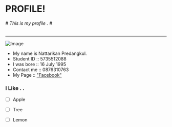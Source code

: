 
# PROFILE! 
###### \# *This is my profile .* \#  

--------------------------

![Image](https://scontent.fbkk13-1.fna.fbcdn.net/v/t1.0-1/p240x240/26165413_10208266344094991_3837311085182640573_n.jpg?oh=71240f104145680ed86a1db2998653df&oe=5ADCAD3F)

* My name is Nattarikan Predangkul.
* Student ID :: 5735512088
* I was bore :: 16 July 1995
* Contact me :: 0876310763
* My Page    :: ["Facebook"](https://www.facebook.com/nattarikan.pdk) 
  
### I Like . .
- [ ] Apple
- [ ] Tree
- [ ] Lemon


